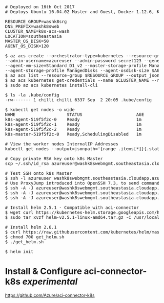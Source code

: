 <pre>
# Deployed on 16th Oct 2017
# Deploys Ubuntu 16.04.02 Master and Guest, Docker 1.12.6, Kubernetes 1.6.6 / Otherwise known as ACS RP v1 (K8s 1.6.6)

RESOURCE_GROUP=washk8srg
DNS_PREFIX=washk8sweb
CLUSTER_NAME=k8s-acs-wash
LOCATION=southeastasia
MASTER_OS_DISK=50
AGENT_OS_DISK=120

$ az acs create --orchestrator-type=kubernetes --resource-group $RESOURCE_GROUP --name=$CLUSTER_NAME --dns-prefix=$DNS_PREFIX \
--admin-username=azureuser --admin-password secret123 --generate-ssh-keys --master-count=1 --agent-count=2 \
--agent-vm-size=Standard_D1_v2 --master-storage-profile ManagedDisks --master-osdisk-size	$MASTER_OS_DISK \
--agent-storage-profile ManagedDisks --agent-osdisk-size $AGENT_OS_DISK
$ az acs list --resource-group $RESOURCE_GROUP --output jsonc
$ az acs kubernetes get-credentials --name $CLUSTER_NAME --resource-group $RESOURCE_GROUP
$ sudo az acs kubernetes install-cli

$ ls -la .kube/config
-rw------- 1 chilli chilli 6337 Sep  2 20:05 .kube/config

$ kubectl get nodes -o wide
NAME                    STATUS                     AGE       VERSION   EXTERNAL-IP   OS-IMAGE                      KERNEL-VERSION
k8s-agent-519f5f2c-0    Ready                      1m        v1.6.6    <none>        Debian GNU/Linux 8 (jessie)   4.4.0-93-generic
k8s-agent-519f5f2c-1    Ready                      1m        v1.6.6    <none>        Debian GNU/Linux 8 (jessie)   4.4.0-93-generic
k8s-agent-519f5f2c-2    Ready                      1m        v1.6.6    <none>        Debian GNU/Linux 8 (jessie)   4.4.0-93-generic
k8s-master-519f5f2c-0   Ready,SchedulingDisabled   1m        v1.6.6    <none>        Debian GNU/Linux 8 (jessie)   4.4.0-93-generic

# View the worker nodes InternalIP Addresses
kubectl get nodes --output=jsonpath='{range .items[*]}{.status.addresses[?(@.type=="InternalIP")].address} {.spec.podCIDR} {"\n"}{end}'

# Copy private RSA key onto k8s Master
scp ~/.ssh/id_rsa azureuser@washk8swebmgmt.southeastasia.cloudapp.azure.com:~/.ssh/

# Test SSH onto k8s Master
$ ssh -l azureuser washk8swebmgmt.southeastasia.cloudapp.azure.com
# Use ProxyJump introduced into OpenSSH 7.3, to send commands directly to the k8s agents
$ ssh -A -J azureuser@washk8swebmgmt.southeastasia.cloudapp.azure.com azureuser@node1 "sudo apt-get update"
$ ssh -A -J azureuser@washk8swebmgmt.southeastasia.cloudapp.azure.com azureuser@node2 "sudo apt-get update"
$ ssh -A -J azureuser@washk8swebmgmt.southeastasia.cloudapp.azure.com azureuser@node3 "sudo apt-get update"

# Install helm 2.5.1 - Compatible with aci-connector
$ wget curl https://kubernetes-helm.storage.googleapis.com/helm-v2.5.1-linux-amd64.tar.gz
$ sudo tar xvzf helm-v2.5.1-linux-amd64.tar.gz -C /usr/local/bin/ --strip-components=1 linux-amd64/helm

# Install helm 2.6.1
$ curl https://raw.githubusercontent.com/kubernetes/helm/master/scripts/get > get_helm.sh
$ chmod 700 get_helm.sh
$ ./get_helm.sh

$ helm init
</pre>

# Install & Configure aci-connector-k8s *experimental*
https://github.com/Azure/aci-connector-k8s
